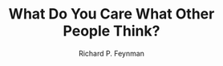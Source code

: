 ---
title: "What Do You Care What Other People Think?"
subtitle: ""
description: ""
layout: book
author: Richard P. Feynman
started: 2016-04-17
read: 2016-04-17
status: read
rating: 5
color: 
cover: 
pages: 256
progress: 0
link: 
---